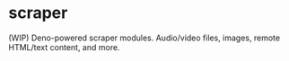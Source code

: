 # scraper
(WIP) Deno-powered scraper modules. Audio/video files, images, remote HTML/text content, and more.
